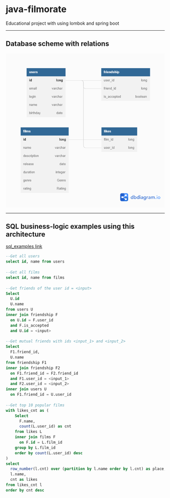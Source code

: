 # java-filmorate
Educational project with using lombok and spring boot
_________________________
## Database scheme with relations

![Database](filmorate.png)
_____________
## SQL business-logic examples using this architecture

[sql_examples link](sql_examples.sql)

```sql
--Get all users
select id, name from users

--Get all films
select id, name from films

--Get friends of the user id = <input>
Select
  U.id 
  U.name 
from users U
inner join friendship F 
  on U.id = F.user_id
  and F.is_accepted
  and U.id = <input>

--Get mutual friends with ids <input_1> and <input_2>
Select
  F1.friend_id,
  U.name
from friendship F1
inner join friendship F2
  on F1.friend_id = F2.friend_id
  and F1.user_id = <input_1>
  and F2.user_id = <input_2>
inner join users U
  on F1.friend_id = U.user_id

--Get top 10 popular films
with likes_cnt as (
	Select
	  F.name,
	  count(L.user_id) as cnt
	from likes L
	inner join films F
	  on F.id = L.film_id
	group by L.film_id  
	order by count(L.user_id) desc
)
select 
  row_number(l.cnt) over (partition by l.name order by l.cnt) as place,
  l.name,
  cnt as likes
from likes_cnt l
order by cnt desc
```